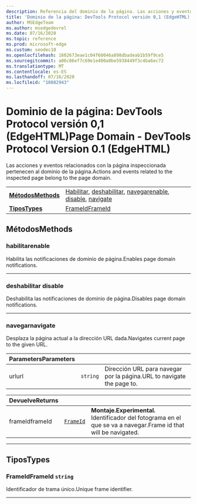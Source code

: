 ```yaml
---
description: Referencia del dominio de la página. Las acciones y eventos relacionados con la página inspeccionada pertenecen al dominio de la página.
title: 'Dominio de la página: DevTools Protocol versión 0,1 (EdgeHTML)'
author: MSEdgeTeam
ms.author: msedgedevrel
ms.date: 07/16/2020
ms.topic: reference
ms.prod: microsoft-edge
ms.custom: seodec18
ms.openlocfilehash: 1602673eae1c04f60046a898dbadeab1b59f9ce5
ms.sourcegitcommit: a06c86ef7c69e1e400a0be5938449f3c4ba6ec72
ms.translationtype: MT
ms.contentlocale: es-ES
ms.lasthandoff: 07/16/2020
ms.locfileid: "10882943"
---
```

# <span data-ttu-id="f1b08-104">Dominio de la página: DevTools Protocol versión 0,1 (EdgeHTML)</span><span class="sxs-lookup"><span data-stu-id="f1b08-104">Page Domain - DevTools Protocol Version 0.1 (EdgeHTML)</span></span>  

<span data-ttu-id="f1b08-105">Las acciones y eventos relacionados con la página inspeccionada pertenecen al dominio de la página.</span><span class="sxs-lookup"><span data-stu-id="f1b08-105">Actions and events related to the inspected page belong to the page domain.</span></span>

| | |
|-|-|
| [**<span data-ttu-id="f1b08-106">Métodos</span><span class="sxs-lookup"><span data-stu-id="f1b08-106">Methods</span></span>**](#methods) | <span data-ttu-id="f1b08-107">[Habilitar](#enable), [deshabilitar](#disable), [navegar](#navigate)</span><span class="sxs-lookup"><span data-stu-id="f1b08-107">[enable](#enable), [disable](#disable), [navigate](#navigate)</span></span> |
| [**<span data-ttu-id="f1b08-108">Tipos</span><span class="sxs-lookup"><span data-stu-id="f1b08-108">Types</span></span>**](#types) | [<span data-ttu-id="f1b08-109">FrameId</span><span class="sxs-lookup"><span data-stu-id="f1b08-109">FrameId</span></span>](#frameid) |
## <span data-ttu-id="f1b08-110">Métodos</span><span class="sxs-lookup"><span data-stu-id="f1b08-110">Methods</span></span>

### <span data-ttu-id="f1b08-111">habilitar</span><span class="sxs-lookup"><span data-stu-id="f1b08-111">enable</span></span>
<span data-ttu-id="f1b08-112">Habilita las notificaciones de dominio de página.</span><span class="sxs-lookup"><span data-stu-id="f1b08-112">Enables page domain notifications.</span></span>


---

### <span data-ttu-id="f1b08-113">deshabilitar </span><span class="sxs-lookup"><span data-stu-id="f1b08-113">disable</span></span>
<span data-ttu-id="f1b08-114">Deshabilita las notificaciones de dominio de página.</span><span class="sxs-lookup"><span data-stu-id="f1b08-114">Disables page domain notifications.</span></span>


---

### <span data-ttu-id="f1b08-115">navegar</span><span class="sxs-lookup"><span data-stu-id="f1b08-115">navigate</span></span>
<span data-ttu-id="f1b08-116">Desplaza la página actual a la dirección URL dada.</span><span class="sxs-lookup"><span data-stu-id="f1b08-116">Navigates current page to the given URL.</span></span>

<table>
    <thead>
        <tr>
            <th><span data-ttu-id="f1b08-117">Parameters</span><span class="sxs-lookup"><span data-stu-id="f1b08-117">Parameters</span></span></th>
            <th></th>
            <th></th>
        </tr>
    </thead>
    <tbody>
        <tr>
            <td><span data-ttu-id="f1b08-118">url</span><span class="sxs-lookup"><span data-stu-id="f1b08-118">url</span></span></td>
            <td><code class="flyout">string</code></td>
            <td><span data-ttu-id="f1b08-119">Dirección URL para navegar por la página.</span><span class="sxs-lookup"><span data-stu-id="f1b08-119">URL to navigate the page to.</span></span></td>
        </tr>
    </tbody>
</table>
<table>
    <thead>
        <tr>
            <th><span data-ttu-id="f1b08-120">Devuelve</span><span class="sxs-lookup"><span data-stu-id="f1b08-120">Returns</span></span></th>
            <th></th>
            <th></th>
        </tr>
    </thead>
    <tbody>
        <tr>
            <td><span data-ttu-id="f1b08-121">frameId</span><span class="sxs-lookup"><span data-stu-id="f1b08-121">frameId</span></span></td>
            <td><a href="#frameid"><code class="flyout">FrameId</code></a></td>
            <td><span><b><span data-ttu-id="f1b08-122">Montaje.</span><span class="sxs-lookup"><span data-stu-id="f1b08-122">Experimental.</span></span> </b></span><span data-ttu-id="f1b08-123">Identificador del fotograma en el que se va a navegar.</span><span class="sxs-lookup"><span data-stu-id="f1b08-123">Frame id that will be navigated.</span></span></td>
        </tr>
    </tbody>
</table>

---

## <span data-ttu-id="f1b08-124">Tipos</span><span class="sxs-lookup"><span data-stu-id="f1b08-124">Types</span></span>

### <a name="frameid"></a> <span data-ttu-id="f1b08-125">FrameId</span><span class="sxs-lookup"><span data-stu-id="f1b08-125">FrameId</span></span> `string`

<span data-ttu-id="f1b08-126">Identificador de trama único.</span><span class="sxs-lookup"><span data-stu-id="f1b08-126">Unique frame identifier.</span></span>


---
